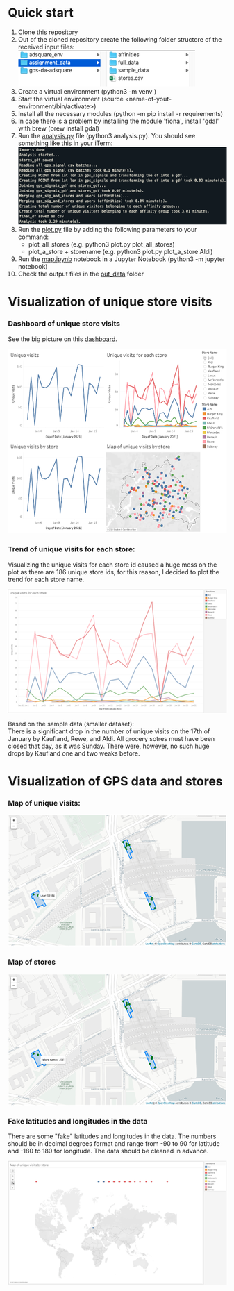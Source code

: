 # Quick start

1. Clone this repository
2. Out of the cloned repository create the following folder structore of the received input files:
   ![folder_structure](/images/folder_structure.png)
3. Create a virtual environment (python3 -m venv <name-of-your-environment>)
4. Start the virtual environment (source <name-of-yout-environment/bin/activate>)
5. Install all the necessary modules (python -m pip install -r requirements)
6. In case there is a problem by installing the module 'fiona', install 'gdal' with brew (brew install gdal)
7. Run the [analysis.py](analysis.py) file (python3 analysis.py). You should see something like this in your iTerm:
   ![analysis](/images/analysis.png)
8. Run the [plot.py](plot.py) file by adding the following parameters to your command:
   - plot_all_stores (e.g. python3 plot.py plot_all_stores)
   - plot_a_store + storename (e.g. python3 plot.py plot_a_store Aldi)
9. Run the [map.ipynb](/notebooks/map.ipynb) notebook in a Jupyter Notebook (python3 -m jupyter notebook)
10. Check the output files in the [out_data](/out_data) folder

# Visualization of unique store visits

### Dashboard of unique store visits

See the big picture on this <a href="https://public.tableau.com/profile/robert.bozsik#!/vizhome/unique_visits/Dashboardofuniquevisists?publish=yes" target="_blank">dashboard</a>.

![dashboard_of_unique_visits_tableau](/images/dashboard_of_unique_visits_tableau.png)

### Trend of unique visits for each store:

Visualizing the unique visits for each store id caused a huge mess on the plot as there are 186 unique store ids, for this reason, I decided to plot the trend for each store name.

![trend_of_unique_visits_tableau](/images/trend_of_unique_visits_tableau.png)

Based on the sample data (smaller dataset): \
There is a significant drop in the number of unique visits on the 17th of January by Kaufland, Rewe, and Aldi. All grocery sotres must have been closed that day, as it was Sunday. There were, however, no such huge drops by Kaufland one and two weaks before.

# Visualization of GPS data and stores

### Map of unique visits:

![map_of_unique_visits_folium](/images/map_of_unique_visits_folium.png)

### Map of stores

![map_of_stores_folium](/images/map_of_stores_folium.png)

### Fake latitudes and longitudes in the data

There are some "fake" latitudes and longitudes in the data. The numbers should be in decimal degrees format and range from -90 to 90 for latitude and -180 to 180 for longitude. The data should be cleaned in advance.

![map_anomaly_tableau](/images/map_anomaly_tableau.png)

